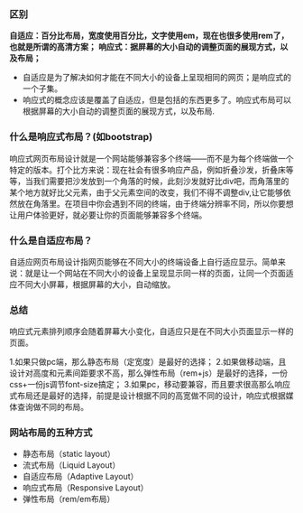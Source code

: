 ### 区别

**自适应：百分比布局，宽度使用百分比，文字使用em，现在也很多使用rem了，也就是所谓的高清方案；**
**响应式：据屏幕的大小自动的调整页面的展现方式，以及布局；**

- 自适应是为了解决如何才能在不同大小的设备上呈现相同的网页；是响应式的一个子集。
- 响应式的概念应该是覆盖了自适应，但是包括的东西更多了。响应式布局可以根据屏幕的大小自动的调整页面的展现方式，以及布局.

### 什么是响应式布局？(如bootstrap)

响应式网页布局设计就是一个网站能够兼容多个终端——而不是为每个终端做一个特定的版本。打个比方来说：现在社会有很多响应产品，例如折叠沙发，折叠床等等，当我们需要把沙发放到一个角落的时候，此刻沙发就好比div吧，而角落里的某个地方就好比父元素，由于父元素空间的改变，我们不得不调整div,让它能够依然放在角落里。在项目中你会遇到不同的终端，由于终端分辨率不同，所以你要想让用户体验更好，就必要让你的页面能够兼容多个终端。


### 什么是自适应布局？

自适应网页布局设计指网页能够在不同大小的终端设备上自行适应显示。简单来说：就是让一个网站在不同大小的设备上呈现显示同一样的页面，让同一个页面适应不同大小屏幕，根据屏幕的大小，自动缩放。


### 总结

响应式元素排列顺序会随着屏幕大小变化，自适应只是在不同大小页面显示一样的页面。

1.如果只做pc端，那么静态布局（定宽度）是最好的选择；
2.如果做移动端，且设计对高度和元素间距要求不高，那么弹性布局（rem+js）是最好的选择，一份css+一份js调节font-size搞定；
3.如果pc，移动要兼容，而且要求很高那么响应式布局还是最好的选择，前提是设计根据不同的高宽做不同的设计，响应式根据媒体查询做不同的布局。


### 网站布局的五种方式

- 静态布局（static layout）
- 流式布局（Liquid Layout）
- 自适应布局（Adaptive Layout）
- 响应式布局（Responsive Layout）
- 弹性布局（rem/em布局）